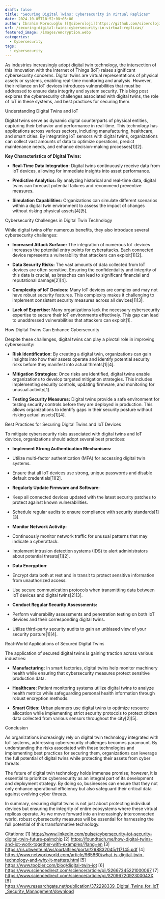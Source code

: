 ```yaml
---
draft: false
title: "Securing Digital Twins: Cybersecurity in Virtual Replicas"
date: 2024-10-05T18:52:08+03:00
author: İbrahim Korucuoğlu ([@siberoloji](https://github.com/siberoloji))
url: /securing-digital-twins-cybersecurity-in-virtual-replicas/
featured_image: /images/encryption.webp
categories:
  - Cybersecurity
tags:
  - cybersecurity
---
```



As industries increasingly adopt digital twin technology, the intersection of this innovation with the Internet of Things (IoT) raises significant cybersecurity concerns. Digital twins are virtual representations of physical assets or systems, enabling real-time monitoring and analysis. However, their reliance on IoT devices introduces vulnerabilities that must be addressed to ensure data integrity and system security. This blog post explores the cybersecurity challenges associated with digital twins, the role of IoT in these systems, and best practices for securing them.



Understanding Digital Twins and IoT



Digital twins serve as dynamic digital counterparts of physical entities, capturing their behavior and performance in real-time. This technology has applications across various sectors, including manufacturing, healthcare, and smart cities. By integrating IoT sensors with digital twins, organizations can collect vast amounts of data to optimize operations, predict maintenance needs, and enhance decision-making processes[1][2].



**Key Characteristics of Digital Twins:**


* **Real-Time Data Integration:** Digital twins continuously receive data from IoT devices, allowing for immediate insights into asset performance.

* **Predictive Analytics:** By analyzing historical and real-time data, digital twins can forecast potential failures and recommend preventive measures.

* **Simulation Capabilities:** Organizations can simulate different scenarios within a digital twin environment to assess the impact of changes without risking physical assets[4][5].




Cybersecurity Challenges in Digital Twin Technology



While digital twins offer numerous benefits, they also introduce several cybersecurity challenges:


* **Increased Attack Surface:** The integration of numerous IoT devices increases the potential entry points for cyberattacks. Each connected device represents a vulnerability that attackers can exploit[1][2].

* **Data Security Risks:** The vast amounts of data collected from IoT devices are often sensitive. Ensuring the confidentiality and integrity of this data is crucial, as breaches can lead to significant financial and reputational damage[2][4].

* **Complexity of IoT Devices:** Many IoT devices are complex and may not have robust security features. This complexity makes it challenging to implement consistent security measures across all devices[1][3].

* **Lack of Expertise:** Many organizations lack the necessary cybersecurity expertise to secure their IoT environments effectively. This gap can lead to unaddressed vulnerabilities that attackers can exploit[1].




How Digital Twins Can Enhance Cybersecurity



Despite these challenges, digital twins can play a pivotal role in improving cybersecurity:


* **Risk Identification:** By creating a digital twin, organizations can gain insights into how their assets operate and identify potential security risks before they manifest into actual threats[1][4].

* **Mitigation Strategies:** Once risks are identified, digital twins enable organizations to develop targeted mitigation strategies. This includes implementing security controls, updating firmware, and monitoring for unusual activity[1].

* **Testing Security Measures:** Digital twins provide a safe environment for testing security controls before they are deployed in production. This allows organizations to identify gaps in their security posture without risking actual assets[1][4].




Best Practices for Securing Digital Twins and IoT Devices



To mitigate cybersecurity risks associated with digital twins and IoT devices, organizations should adopt several best practices:


* **Implement Strong Authentication Mechanisms:**



* Utilize multi-factor authentication (MFA) for accessing digital twin systems.

* Ensure that all IoT devices use strong, unique passwords and disable default credentials[1][2].



* **Regularly Update Firmware and Software:**



* Keep all connected devices updated with the latest security patches to protect against known vulnerabilities.

* Schedule regular audits to ensure compliance with security standards[1][3].



* **Monitor Network Activity:**



* Continuously monitor network traffic for unusual patterns that may indicate a cyberattack.

* Implement intrusion detection systems (IDS) to alert administrators about potential threats[1][2].



* **Data Encryption:**



* Encrypt data both at rest and in transit to protect sensitive information from unauthorized access.

* Use secure communication protocols when transmitting data between IoT devices and digital twins[2][3].



* **Conduct Regular Security Assessments:**



* Perform vulnerability assessments and penetration testing on both IoT devices and their corresponding digital twins.

* Utilize third-party security audits to gain an unbiased view of your security posture[1][4].




Real-World Applications of Secured Digital Twins



The application of secured digital twins is gaining traction across various industries:


* **Manufacturing:** In smart factories, digital twins help monitor machinery health while ensuring that cybersecurity measures protect sensitive production data.

* **Healthcare:** Patient monitoring systems utilize digital twins to analyze health metrics while safeguarding personal health information through robust encryption methods.

* **Smart Cities:** Urban planners use digital twins to optimize resource allocation while implementing strict security protocols to protect citizen data collected from various sensors throughout the city[2][5].




Conclusion



As organizations increasingly rely on digital twin technology integrated with IoT systems, addressing cybersecurity challenges becomes paramount. By understanding the risks associated with these technologies and implementing best practices for securing them, organizations can leverage the full potential of digital twins while protecting their assets from cyber threats.



The future of digital twin technology holds immense promise; however, it is essential to prioritize cybersecurity as an integral part of its development and deployment strategy. By doing so, businesses can ensure that they not only enhance operational efficiency but also safeguard their critical data against evolving cyber threats.



In summary, securing digital twins is not just about protecting individual devices but ensuring the integrity of entire ecosystems where these virtual replicas operate. As we move forward into an increasingly interconnected world, robust cybersecurity measures will be essential for harnessing the full potential of this transformative technology.



Citations: [1] https://www.linkedin.com/pulse/cybersecurity-iot-security-digital-twin-future-palmchip [2] https://foundtech.me/how-digital-twins-and-iot-work-together-with-examples/?lang=en [3] https://ris.utwente.nl/ws/portalfiles/portal/298832045/117145.pdf [4] https://www.networkworld.com/article/965860/what-is-digital-twin-technology-and-why-it-matters.html [5] https://www.toobler.com/blog/digital-twin-iot [6] https://www.sciencedirect.com/science/article/pii/S2667345221000067 [7] https://www.sciencedirect.com/science/article/pii/S209672092300043X [8] https://www.researchgate.net/publication/372298339_Digital_Twins_for_IoT_Security_Management/download
